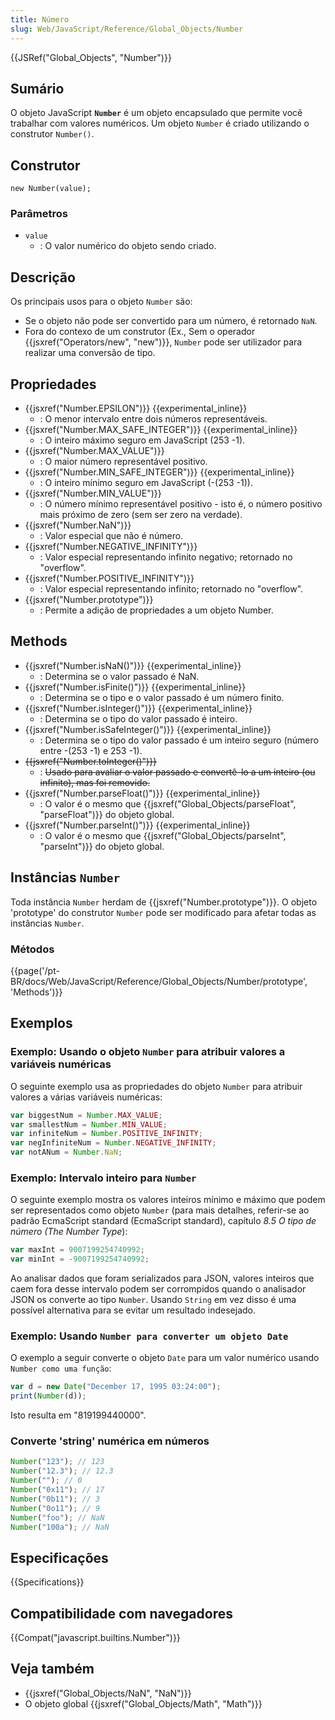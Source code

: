```yaml
---
title: Número
slug: Web/JavaScript/Reference/Global_Objects/Number
---
```


{{JSRef("Global_Objects", "Number")}}

## Sumário

O objeto JavaScript **`Number`** é um objeto encapsulado que permite você trabalhar com valores numéricos. Um objeto `Number` é criado utilizando o construtor `Number()`.

## Construtor

```
new Number(value);
```

### Parâmetros

- `value`
  - : O valor numérico do objeto sendo criado.

## Descrição

Os principais usos para o objeto `Number` são:

- Se o objeto não pode ser convertido para um número, é retornado `NaN`.
- Fora do contexo de um construtor (Ex., Sem o operador {{jsxref("Operators/new", "new")}}, `Number` pode ser utilizador para realizar uma conversão de tipo.

## Propriedades

- {{jsxref("Number.EPSILON")}} {{experimental_inline}}
  - : O menor intervalo entre dois números representáveis.
- {{jsxref("Number.MAX_SAFE_INTEGER")}} {{experimental_inline}}
  - : O inteiro máximo seguro em JavaScript (253 -1).
- {{jsxref("Number.MAX_VALUE")}}
  - : O maior número representável positivo.
- {{jsxref("Number.MIN_SAFE_INTEGER")}} {{experimental_inline}}
  - : O inteiro mínimo seguro em JavaScript (-(253 -1)).
- {{jsxref("Number.MIN_VALUE")}}
  - : O número mínimo representável positivo - isto é, o número positivo mais próximo de zero (sem ser zero na verdade).
- {{jsxref("Number.NaN")}}
  - : Valor especial que não é número.
- {{jsxref("Number.NEGATIVE_INFINITY")}}
  - : Valor especial representando infinito negativo; retornado no "overflow".
- {{jsxref("Number.POSITIVE_INFINITY")}}
  - : Valor especial representando infinito; retornado no "overflow".
- {{jsxref("Number.prototype")}}
  - : Permite a adição de propriedades a um objeto Number.

## Methods

- {{jsxref("Number.isNaN()")}} {{experimental_inline}}
  - : Determina se o valor passado é NaN.
- {{jsxref("Number.isFinite()")}} {{experimental_inline}}
  - : Determina se o tipo e o valor passado é um número finito.
- {{jsxref("Number.isInteger()")}} {{experimental_inline}}
  - : Determina se o tipo do valor passado é inteiro.
- {{jsxref("Number.isSafeInteger()")}} {{experimental_inline}}
  - : Determina se o tipo do valor passado é um inteiro seguro (número entre -(253 -1) e 253 -1).
- ~~{{jsxref("Number.toInteger()")}}~~
  - : ~~Usado para avaliar o valor passado e convertê-lo a um inteiro (ou infinito), mas foi removido.~~
- {{jsxref("Number.parseFloat()")}} {{experimental_inline}}
  - : O valor é o mesmo que {{jsxref("Global_Objects/parseFloat", "parseFloat")}} do objeto global.
- {{jsxref("Number.parseInt()")}} {{experimental_inline}}
  - : O valor é o mesmo que {{jsxref("Global_Objects/parseInt", "parseInt")}} do objeto global.

## Instâncias `Number`

Toda instância `Number` herdam de {{jsxref("Number.prototype")}}. O objeto 'prototype' do construtor `Number` pode ser modificado para afetar todas as instâncias `Number`.

### Métodos

{{page('/pt-BR/docs/Web/JavaScript/Reference/Global_Objects/Number/prototype', 'Methods')}}

## Exemplos

### Exemplo: Usando o objeto `Number` para atribuir valores a variáveis numéricas

O seguinte exemplo usa as propriedades do objeto `Number` para atribuir valores a várias variáveis numéricas:

```js
var biggestNum = Number.MAX_VALUE;
var smallestNum = Number.MIN_VALUE;
var infiniteNum = Number.POSITIVE_INFINITY;
var negInfiniteNum = Number.NEGATIVE_INFINITY;
var notANum = Number.NaN;
```

### Exemplo: Intervalo inteiro para `Number`

O seguinte exemplo mostra os valores inteiros mínimo e máximo que podem ser representados como objeto `Number` (para mais detalhes, referir-se ao padrão EcmaScript standard (EcmaScript standard), capítulo _8.5 O tipo de número (The Number Type_):

```js
var maxInt = 9007199254740992;
var minInt = -9007199254740992;
```

Ao analisar dados que foram serializados para JSON, valores inteiros que caem fora desse intervalo podem ser corrompidos quando o analisador JSON os converte ao tipo `Number`. Usando `String` em vez disso é uma possível alternativa para se evitar um resultado indesejado.

### Exemplo: Usando `Number para converter um objeto Date`

O exemplo a seguir converte o objeto `Date` para um valor numérico usando `Number como uma função`:

```js
var d = new Date("December 17, 1995 03:24:00");
print(Number(d));
```

Isto resulta em "819199440000".

### Converte 'string' numérica em números

```js
Number("123"); // 123
Number("12.3"); // 12.3
Number(""); // 0
Number("0x11"); // 17
Number("0b11"); // 3
Number("0o11"); // 9
Number("foo"); // NaN
Number("100a"); // NaN
```

## Especificações

{{Specifications}}

## Compatibilidade com navegadores

{{Compat("javascript.builtins.Number")}}

## Veja também

- {{jsxref("Global_Objects/NaN", "NaN")}}
- O objeto global {{jsxref("Global_Objects/Math", "Math")}}
